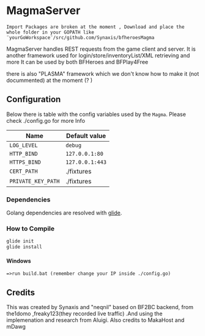 # MagmaServer
``Import Packages are broken at the moment , Download and place the whole folder in your GOPATH
  like ¨yourGoWorkspace¨/src/github.com/Synaxis/bfheroesMagma``

MagmaServer handles REST requests from the game client and server.
It is another framework used for login/store/inventoryList/XML retrieving and more
It can be used by both BFHeroes and BFPlay4Free

there is also "PLASMA" framework which we don't know how to make it (not docummented)
at the moment (? ) 

## Configuration

Below there is table with the config variables used by the `Magma`.
Please check ./config.go for more Info

| Name               | Default value   |
|--------------------|-----------------|
| `LOG_LEVEL`        | `debug`         |
| `HTTP_BIND`        | `127.0.0.1:80`  |//you can use 8080
| `HTTPS_BIND`       | `127.0.0.1:443` |
| `CERT_PATH`        | ./fixtures      |
| `PRIVATE_KEY_PATH` | ./fixtures      |

### Dependencies
Golang dependencies are resolved with [glide](https://github.com/Masterminds/glide).

### How to Compile
```bash
glide init
glide install
```
#### Windows

```=>run build.bat (remember change your IP inside ./config.go)```

## Credits

This was created by Synaxis and "neqnil" based on BF2BC backend, from the1domo ,freaky123(they recorded live traffic) .And using the implemenation and research from Aluigi. Also credits to MakaHost and mDawg
